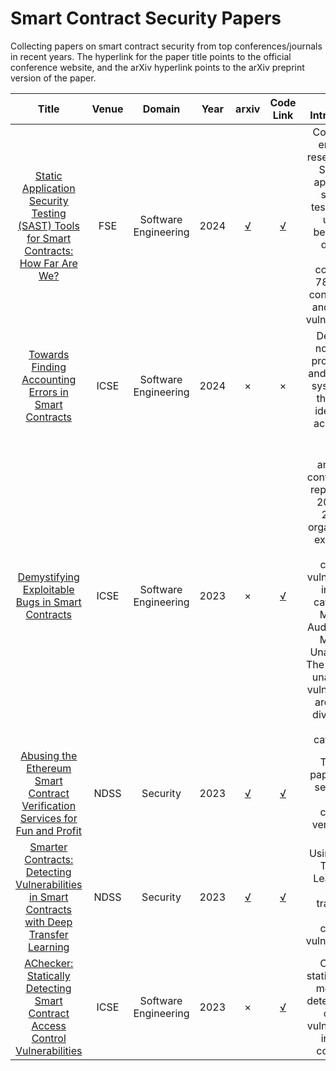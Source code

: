 # Smart Contract Security Papers
Collecting papers on smart contract security from top conferences/journals in recent years.
The hyperlink for the paper title points to the official conference website, and the arXiv hyperlink points to the arXiv preprint version of the paper.


|Title|Venue|Domain|Year|arxiv|Code Link|Brief Introduction|
|:--:|:--:|:--:|:--:|:--:|:--:|:--:|
|[Static Application Security Testing (SAST) Tools for Smart Contracts: How Far Are We?](https://dl.acm.org/doi/10.1145/3660772)|FSE|Software Engineering|2024|[√](https://arxiv.org/abs/2404.18186)|[√](https://sites.google.com/view/sc-sast-study-fse2024/home)|Conduct an empirical research on 8 SC static application security testing tools using a benchmark dataset, which comprises 788 smart contract files and 10,394 vulnerabilities.|
|[Towards Finding Accounting Errors in Smart Contracts](https://dl.acm.org/doi/abs/10.1145/3597503.3639128)|ICSE|Software Engineering|2024|×|×|Develop a novel type propagation and checking system with the aim of identifying accounting bugs.|
|[Demystifying Exploitable Bugs in Smart Contracts](https://dl.acm.org/doi/abs/10.1109/ICSE48619.2023.00061)|ICSE|Software Engineering|2023|×|[√]([https://github.com/DependableSystemsLab/AChecker](https://github.com/ZhangZhuoSJTU/Web3Bugs))|After analyzing contract audit reports from 2021 and 2022, it organizes the exploitable smart contract vulnerabilities into two categories: Machine Auditable and Machine Unauditable. The machine-unauditable vulnerabilities are further divided into seven categories.|
|[Abusing the Ethereum Smart Contract Verification Services for Fun and Profit](https://www.ndss-symposium.org/ndss-paper/abusing-the-ethereum-smart-contract-verification-services-for-fun-and-profit/)|NDSS|Security|2023|[√](https://arxiv.org/abs/2307.00549)|[√](https://github.com/source-code-scam-paper/source-scam-all-in-one)|The first paper on the security of smart contract verification.|
|[Smarter Contracts: Detecting Vulnerabilities in Smart Contracts with Deep Transfer Learning](https://www.ndss-symposium.org/ndss-paper/smarter-contracts-detecting-vulnerabilities-in-smart-contracts-with-deep-transfer-learning/)|NDSS|Security|2023|[√](https://arxiv.org/abs/2106.09282)|[√](https://github.com/sss-wue/smarter-contracts)|Using DNN + Transfer Learning to detect traditional smart contract vulnerabilities.|
|[AChecker: Statically Detecting Smart Contract Access Control Vulnerabilities](https://ieeexplore.ieee.org/document/10172877)|ICSE|Software Engineering|2023|×|[√](https://github.com/DependableSystemsLab/AChecker)|Create a static analysis method to detect access control vulnerabilities in smart contracts.|


